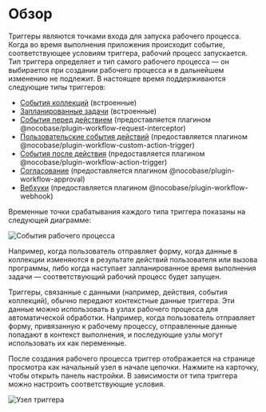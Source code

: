 # Обзор

Триггеры являются точками входа для запуска рабочего процесса. Когда во время выполнения приложения происходит событие, соответствующее условиям триггера, рабочий процесс запускается. Тип триггера определяет и тип самого рабочего процесса — он выбирается при создании рабочего процесса и в дальнейшем изменению не подлежит. В настоящее время поддерживаются следующие типы триггеров:

- [События коллекций](./collection.md) (встроенные)
- [Запланированные задачи](./schedule.md) (встроенные)
- [События перед действием](./pre-action.md) (предоставляется плагином @nocobase/plugin-workflow-request-interceptor)
- [Пользовательские события действий](./custom-action.md) (предоставляется плагином @nocobase/plugin-workflow-custom-action-trigger)
- [События после действия](./post-action.md) (предоставляется плагином @nocobase/plugin-workflow-action-trigger)
- [Согласование](./approval.md) (предоставляется плагином @nocobase/plugin-workflow-approval)
- [Вебхуки](./webhook.md) (предоставляется плагином @nocobase/plugin-workflow-webhook)

Временные точки срабатывания каждого типа триггера показаны на следующей диаграмме:

![События рабочего процесса](https://static-docs.nocobase.com/20240514214606.png)

Например, когда пользователь отправляет форму, когда данные в коллекции изменяются в результате действий пользователя или вызова программы, либо когда наступает запланированное время выполнения задачи — соответствующий рабочий процесс будет запущен.

Триггеры, связанные с данными (например, действия, события коллекций), обычно передают контекстные данные триггера. Эти данные можно использовать в узлах рабочего процесса для автоматической обработки. Например, когда пользователь отправляет форму, привязанную к рабочему процессу, отправленные данные попадают в контекст выполнения, и последующие узлы могут использовать их как переменные.

После создания рабочего процесса триггер отображается на странице просмотра как начальный узел в начале цепочки. Нажмите на карточку, чтобы открыть панель настройки. В зависимости от типа триггера можно настроить соответствующие условия.

![Узел триггера](https://static-docs.nocobase.com/e8dc1937e41b2712b67d84d60e94b11e.png)
